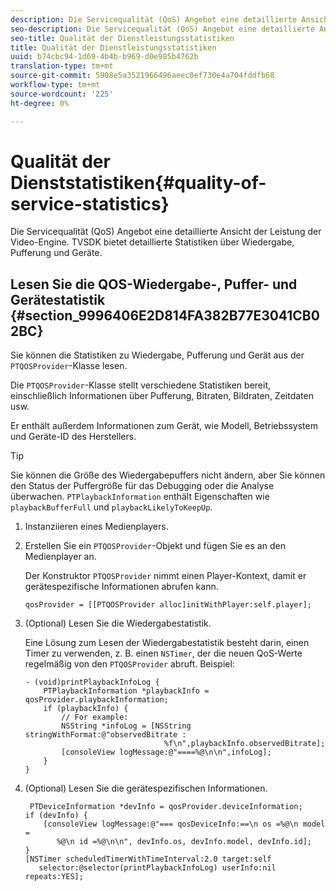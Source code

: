 ```yaml
---
description: Die Servicequalität (QoS) Angebot eine detaillierte Ansicht der Leistung der Video-Engine. TVSDK bietet detaillierte Statistiken über Wiedergabe, Pufferung und Geräte.
seo-description: Die Servicequalität (QoS) Angebot eine detaillierte Ansicht der Leistung der Video-Engine. TVSDK bietet detaillierte Statistiken über Wiedergabe, Pufferung und Geräte.
seo-title: Qualität der Dienstleistungsstatistiken
title: Qualität der Dienstleistungsstatistiken
uuid: b74cbc94-1d69-4b4b-b969-d0e985b4762b
translation-type: tm+mt
source-git-commit: 5908e5a3521966496aeec0ef730e4a704fddfb68
workflow-type: tm+mt
source-wordcount: '225'
ht-degree: 0%

---
```



# Qualität der Dienststatistiken{#quality-of-service-statistics}

Die Servicequalität (QoS) Angebot eine detaillierte Ansicht der Leistung der Video-Engine. TVSDK bietet detaillierte Statistiken über Wiedergabe, Pufferung und Geräte.

## Lesen Sie die QOS-Wiedergabe-, Puffer- und Gerätestatistik {#section_9996406E2D814FA382B77E3041CB02BC}

Sie können die Statistiken zu Wiedergabe, Pufferung und Gerät aus der `PTQOSProvider`-Klasse lesen.

Die `PTQOSProvider`-Klasse stellt verschiedene Statistiken bereit, einschließlich Informationen über Pufferung, Bitraten, Bildraten, Zeitdaten usw.

Er enthält außerdem Informationen zum Gerät, wie Modell, Betriebssystem und Geräte-ID des Herstellers.

>[!TIP]
>
>Sie können die Größe des Wiedergabepuffers nicht ändern, aber Sie können den Status der Puffergröße für das Debugging oder die Analyse überwachen. `PTPlaybackInformation` enthält Eigenschaften wie  `playbackBufferFull` und  `playbackLikelyToKeepUp`.

1. Instanziieren eines Medienplayers.
1. Erstellen Sie ein `PTQOSProvider`-Objekt und fügen Sie es an den Medienplayer an.

   Der Konstruktor `PTQOSProvider` nimmt einen Player-Kontext, damit er gerätespezifische Informationen abrufen kann.

   ```
   qosProvider = [[PTQOSProvider alloc]initWithPlayer:self.player]; 
   ```

1. (Optional) Lesen Sie die Wiedergabestatistik.

   Eine Lösung zum Lesen der Wiedergabestatistik besteht darin, einen Timer zu verwenden, z. B. einen `NSTimer`, der die neuen QoS-Werte regelmäßig von den `PTQOSProvider` abruft. Beispiel:

   ```
   - (void)printPlaybackInfoLog { 
       PTPlaybackInformation *playbackInfo = qosProvider.playbackInformation;  
       if (playbackInfo) { 
           // For example: 
           NSString *infoLog = [NSString stringWithFormat:@"observedBitrate :  
                                  %f\n",playbackInfo.observedBitrate]; 
           [consoleView logMessage:@"====%@\n\n",infoLog]; 
       } 
   }
   ```

1. (Optional) Lesen Sie die gerätespezifischen Informationen.

   ```
    PTDeviceInformation *devInfo = qosProvider.deviceInformation; 
   if (devInfo) { 
       [consoleView logMessage:@"=== qosDeviceInfo:==\n os =%@\n model =  
          %@\n id =%@\n\n", devInfo.os, devInfo.model, devInfo.id]; 
   } 
   [NSTimer scheduledTimerWithTimeInterval:2.0 target:self  
      selector:@selector(printPlaybackInfoLog) userInfo:nil repeats:YES];
   ```

